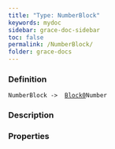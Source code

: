```yaml
---
title: "Type: NumberBlock"
keywords: mydoc
sidebar: grace-doc-sidebar
toc: false
permalink: /NumberBlock/
folder: grace-docs
---
```


### Definition
`NumberBlock ->  `[`Block0`]({{site.baseurl}}/404)`Number`

### Description

### Properties
